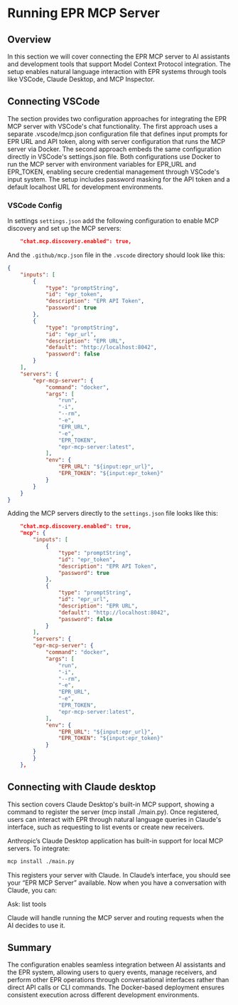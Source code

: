 # Running EPR MCP Server

## Overview

In this section we will cover connecting the EPR MCP server to AI assistants and development tools that support Model Context Protocol integration. The setup enables natural language interaction with EPR systems through tools like VSCode, Claude Desktop, and MCP Inspector.

## Connecting VSCode

The section provides two configuration approaches for integrating the EPR MCP server with VSCode's chat functionality. The first approach uses a separate .vscode/mcp.json configuration file that defines input prompts for EPR URL and API token, along with server configuration that runs the MCP server via Docker. The second approach embeds the same configuration directly in VSCode's settings.json file.
Both configurations use Docker to run the MCP server with environment variables for EPR_URL and EPR_TOKEN, enabling secure credential management through VSCode's input system. The setup includes password masking for the API token and a default localhost URL for development environments.

### VSCode Config

In settings `settings.json` add the following configuration to enable MCP discovery and set up the MCP servers:


```json
    "chat.mcp.discovery.enabled": true,
```

And the `.github/mcp.json` file in the `.vscode` directory should look like this:

```json
{
    "inputs": [
        {
            "type": "promptString",
            "id": "epr_token",
            "description": "EPR API Token",
            "password": true
        },
        {
            "type": "promptString",
            "id": "epr_url",
            "description": "EPR URL",
            "default": "http://localhost:8042",
            "password": false
        }
    ],
    "servers": {
        "epr-mcp-server": {
            "command": "docker",
            "args": [
                "run",
                "-i",
                "--rm",
                "-e",
                "EPR_URL",
                "-e",
                "EPR_TOKEN",
                "epr-mcp-server:latest",
            ],
            "env": {
                "EPR_URL": "${input:epr_url}",
                "EPR_TOKEN": "${input:epr_token}"
            }
        }
    }
}
```

Adding the MCP servers directly to the `settings.json` file looks like this:

```json
    "chat.mcp.discovery.enabled": true,
    "mcp": {
        "inputs": [
            {
                "type": "promptString",
                "id": "epr_token",
                "description": "EPR API Token",
                "password": true
            },
            {
                "type": "promptString",
                "id": "epr_url",
                "description": "EPR URL",
                "default": "http://localhost:8042",
                "password": false
            }
        ],
        "servers": {
        "epr-mcp-server": {
            "command": "docker",
            "args": [
                "run",
                "-i",
                "--rm",
                "-e",
                "EPR_URL",
                "-e",
                "EPR_TOKEN",
                "epr-mcp-server:latest",
            ],
            "env": {
                "EPR_URL": "${input:epr_url}",
                "EPR_TOKEN": "${input:epr_token}"
            }
        }
        }
    },
```

## Connecting with Claude desktop

This section covers Claude Desktop's built-in MCP support, showing a command to register the server (mcp install ./main.py). Once registered, users can interact with EPR through natural language queries in Claude's interface, such as requesting to list events or create new receivers.

Anthropic’s Claude Desktop application has built-in support for local MCP servers. To integrate:

```bash
mcp install ./main.py
```

This registers your server with Claude. In Claude’s interface, you should see your “EPR MCP Server” available. Now when you have a conversation with Claude, you can:

Ask: list tools

Claude will handle running the MCP server and routing requests when the AI decides to use it.

## Summary

The configuration enables seamless integration between AI assistants and the EPR system, allowing users to query events, manage receivers, and perform other EPR operations through conversational interfaces rather than direct API calls or CLI commands. The Docker-based deployment ensures consistent execution across different development environments.